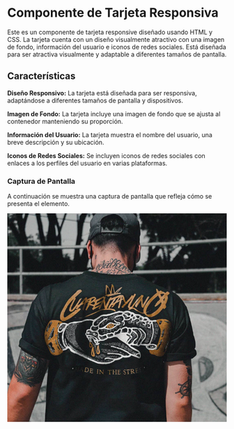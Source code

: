 # Componente de Tarjeta Responsiva

Este es un componente de tarjeta responsive diseñado usando HTML y CSS. La tarjeta cuenta con un diseño visualmente atractivo con una imagen de fondo, información del usuario e iconos de redes sociales. Está diseñada para ser atractiva visualmente y adaptable a diferentes tamaños de pantalla.

## Características

**Diseño Responsivo:** La tarjeta está diseñada para ser responsiva, adaptándose a diferentes tamaños de pantalla y dispositivos.

**Imagen de Fondo:** La tarjeta incluye una imagen de fondo que se ajusta al contenedor manteniendo su proporción.

**Información del Usuario:** La tarjeta muestra el nombre del usuario, una breve descripción y su ubicación.

**Iconos de Redes Sociales:** Se incluyen iconos de redes sociales con enlaces a los perfiles del usuario en varias plataformas.

### Captura de Pantalla
A continuación se muestra una captura de pantalla que refleja cómo se presenta el elemento.

![Captura de Pantalla](componentes/Captura%20desde%202023-08-13%2018-31-57.png)
